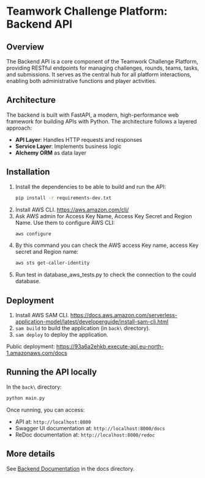 # Teamwork Challenge Platform: Backend API

## Overview

The Backend API is a core component of the Teamwork Challenge Platform, providing RESTful endpoints for managing challenges, rounds, teams, tasks, and submissions. It serves as the central hub for all platform interactions, enabling both administrative functions and player activities.

## Architecture

The backend is built with FastAPI, a modern, high-performance web framework for building APIs with Python. The architecture follows a layered approach:

- **API Layer**: Handles HTTP requests and responses
- **Service Layer**: Implements business logic
- **Alchemy ORM** as data layer

## Installation

1. Install the dependencies to be able to build and run the API:
   ```bash
   pip install -r requirements-dev.txt
   ```
2. Install AWS CLI. https://aws.amazon.com/cli/
3. Ask AWS admin for Access Key Name, Access Key Secret and Region Name. Use them to configure AWS CLI:
   ```bash
   aws configure
   ```
4. By this command you can check the AWS access Key name, access Key secret and Region name:
   ```bash
   aws sts get-caller-identity
   ```
5. Run test in database_aws_tests.py to check the connection to the could database.

## Deployment

1. Install AWS SAM CLI. https://docs.aws.amazon.com/serverless-application-model/latest/developerguide/install-sam-cli.html
2. `sam build` to build the application (in `back\` directory).
3. `sam deploy` to deploy the application.

Public deployment: https://93a6a2ehkb.execute-api.eu-north-1.amazonaws.com/docs


## Running the API locally

In the `back\` directory:

   ```bash
   python main.py
   ```

Once running, you can access:
- API at: `http://localhost:8000`
- Swagger UI documentation at: `http://localhost:8000/docs`
- ReDoc documentation at: `http://localhost:8000/redoc`

## More details

See [Backend Documentation](../docs/2-Backend.md) in the docs directory.
